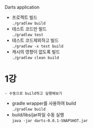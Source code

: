 Darts application

- 프로젝트 빌드  
``
./gradlew build 
``
- 테스트 코드만 빌드  
``
./gradlew test
``
- 테스트 코드제외하고 빌드    
``
./gradlew -x test build
``
- 캐시의 영향이 없도록 빌드  
``
./gradlew clean build
``

# 1강
    - 수동으로 build하고 실행해보기
  - gradle wrapper를 사용하여 build  
    ``
    ./gradlew build
    ``
  - build/libs/jar파일 수동 실행  
    ``
    java -jar darts-0.0.1-SNAPSHOT.jar
    ``